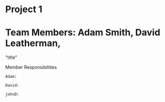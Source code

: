 # Project 1
# Team Members: Adam Smith, David Leatherman, 
"title"

Member Responsibilities

	Adam: 
	
	David:
	
	johnD:
